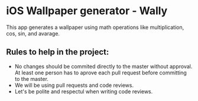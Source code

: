 # iOS Wallpaper generator - Wally

This app generates a wallpaper using math operations like multiplication, cos, sin, and avarage.

## Rules to help in the project:
* No changes should be commited directly to the master without approval. At least one person 
 has to aprove each pull request before committing to the master.
* We will be using pull requests and code reviews.
* Let's be polite and respectul when writing code reviews.
 
